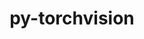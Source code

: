 ---
title: "py-torchvision"
layout: cache
categories: [package, develop]
meta: {"compilers": ["apple-clang@16.0.0", "gcc@13.2.0"], "num_specs": 193, "num_specs_by_stack": {"ml-darwin-aarch64-mps": 38, "ml-linux-aarch64-cpu": 37, "ml-linux-aarch64-cuda": 39, "ml-linux-x86_64-cpu": 38, "ml-linux-x86_64-cuda": 41, "root": 193}, "oss": ["sequoia", "ubuntu24.04"], "platforms": ["darwin", "linux"], "stacks": ["ml-darwin-aarch64-mps", "ml-linux-aarch64-cpu", "ml-linux-aarch64-cuda", "ml-linux-x86_64-cpu", "ml-linux-x86_64-cuda", "root"], "targets": ["aarch64", "x86_64_v3"], "versions": ["0.20.1", "0.21.0", "0.22.0"]}
spec_details: [{"compiler": "gcc@13.2.0", "hash": "274mzddyeggmksp47po6z4ta7oi7ayip", "os": "ubuntu24.04", "platform": "linux", "size": "-", "stacks": ["ml-linux-x86_64-cuda", "root"], "target": "x86_64_v3", "variants": ["build_system=python_pip", "~ffmpeg", "+jpeg", "~nvjpeg", "+png", "~video_codec", "~webp"], "versions": ["0.21.0"]}, {"compiler": "apple-clang@16.0.0", "hash": "2cagatav5icsailawohx4dyjr46w25fp", "os": "sequoia", "platform": "darwin", "size": "-", "stacks": ["ml-darwin-aarch64-mps", "root"], "target": "aarch64", "variants": ["build_system=python_pip", "~ffmpeg", "+jpeg", "~nvjpeg", "+png", "~video_codec", "~webp"], "versions": ["0.20.1"]}, {"compiler": "gcc@13.2.0", "hash": "2fhz2yr6gpovve2s36j4xh3qqu64luem", "os": "ubuntu24.04", "platform": "linux", "size": "-", "stacks": ["ml-linux-x86_64-cuda", "root"], "target": "x86_64_v3", "variants": ["build_system=python_pip", "~ffmpeg", "+jpeg", "~nvjpeg", "+png", "~video_codec", "~webp"], "versions": ["0.21.0"]}, {"compiler": "gcc@13.2.0", "hash": "2girxkrrprjjsbshnhi2gciyqu63yazz", "os": "ubuntu24.04", "platform": "linux", "size": "-", "stacks": ["ml-linux-x86_64-cuda", "root"], "target": "x86_64_v3", "variants": ["build_system=python_pip", "~ffmpeg", "+jpeg", "~nvjpeg", "+png", "~video_codec", "~webp"], "versions": ["0.21.0"]}, {"compiler": "gcc@13.2.0", "hash": "2hlr2aynuei6fda4swcwua62okausen5", "os": "ubuntu24.04", "platform": "linux", "size": "-", "stacks": ["ml-linux-x86_64-cuda", "root"], "target": "x86_64_v3", "variants": ["build_system=python_pip", "~ffmpeg", "+jpeg", "~nvjpeg", "+png", "~video_codec", "~webp"], "versions": ["0.20.1"]}, {"compiler": "gcc@13.2.0", "hash": "2lv7sqlt6yam5lmw32cva547g5lgoj2c", "os": "ubuntu24.04", "platform": "linux", "size": "-", "stacks": ["ml-linux-aarch64-cpu", "root"], "target": "aarch64", "variants": ["build_system=python_pip", "~ffmpeg", "+jpeg", "~nvjpeg", "+png", "~video_codec", "~webp"], "versions": ["0.21.0"]}, {"compiler": "gcc@13.2.0", "hash": "2tqqhslzq6civmu4xk7t35b5m2dczaeh", "os": "ubuntu24.04", "platform": "linux", "size": "-", "stacks": ["ml-linux-aarch64-cpu", "root"], "target": "aarch64", "variants": ["build_system=python_pip", "~ffmpeg", "+jpeg", "~nvjpeg", "+png", "~video_codec", "~webp"], "versions": ["0.21.0"]}, {"compiler": "apple-clang@16.0.0", "hash": "2wnrog2eimrt7capovqyfr2t24kp2ih7", "os": "sequoia", "platform": "darwin", "size": "-", "stacks": ["ml-darwin-aarch64-mps", "root"], "target": "aarch64", "variants": ["build_system=python_pip", "~ffmpeg", "+jpeg", "~nvjpeg", "+png", "~video_codec", "~webp"], "versions": ["0.21.0"]}, {"compiler": "gcc@13.2.0", "hash": "2za2hs5ib4eotzbkgok7xzl5rlaeggf6", "os": "ubuntu24.04", "platform": "linux", "size": "-", "stacks": ["ml-linux-x86_64-cuda", "root"], "target": "x86_64_v3", "variants": ["build_system=python_pip", "~ffmpeg", "+jpeg", "~nvjpeg", "+png", "~video_codec", "~webp"], "versions": ["0.20.1"]}, {"compiler": "gcc@13.2.0", "hash": "33otwo4zd6bi24y5cyrr23sw2jcbj5t3", "os": "ubuntu24.04", "platform": "linux", "size": "-", "stacks": ["ml-linux-aarch64-cuda", "root"], "target": "aarch64", "variants": ["build_system=python_pip", "~ffmpeg", "+jpeg", "~nvjpeg", "+png", "~video_codec", "~webp"], "versions": ["0.21.0"]}, {"compiler": "gcc@13.2.0", "hash": "3dmbo5rlgv6r3iiunmdhggrvbxcfxlex", "os": "ubuntu24.04", "platform": "linux", "size": "-", "stacks": ["ml-linux-x86_64-cpu", "root"], "target": "x86_64_v3", "variants": ["build_system=python_pip", "~ffmpeg", "+jpeg", "~nvjpeg", "+png", "~video_codec", "~webp"], "versions": ["0.21.0"]}, {"compiler": "gcc@13.2.0", "hash": "3fbx63fotilcz3rer4tpymwhzfrevaeb", "os": "ubuntu24.04", "platform": "linux", "size": "-", "stacks": ["ml-linux-x86_64-cpu", "root"], "target": "x86_64_v3", "variants": ["build_system=python_pip", "~ffmpeg", "+jpeg", "~nvjpeg", "+png", "~video_codec", "~webp"], "versions": ["0.21.0"]}, {"compiler": "apple-clang@16.0.0", "hash": "3hnu4glmz3crsooi2sbk3mfzvkw4w4md", "os": "sequoia", "platform": "darwin", "size": "-", "stacks": ["ml-darwin-aarch64-mps", "root"], "target": "aarch64", "variants": ["build_system=python_pip", "~ffmpeg", "+jpeg", "~nvjpeg", "+png", "~video_codec", "~webp"], "versions": ["0.20.1"]}, {"compiler": "apple-clang@16.0.0", "hash": "46wt3xihid3uhkgh5kdyuj76ljflyv4n", "os": "sequoia", "platform": "darwin", "size": "-", "stacks": ["ml-darwin-aarch64-mps", "root"], "target": "aarch64", "variants": ["build_system=python_pip", "~ffmpeg", "+jpeg", "~nvjpeg", "+png", "~video_codec", "~webp"], "versions": ["0.21.0"]}, {"compiler": "apple-clang@16.0.0", "hash": "4bbotvdtcidfem5c3waydr7qbytr4ehp", "os": "sequoia", "platform": "darwin", "size": "-", "stacks": ["ml-darwin-aarch64-mps", "root"], "target": "aarch64", "variants": ["build_system=python_pip", "~ffmpeg", "+jpeg", "~nvjpeg", "+png", "~video_codec", "~webp"], "versions": ["0.21.0"]}, {"compiler": "gcc@13.2.0", "hash": "4pnmnlvhgud4onnwy2k4bypajskylj72", "os": "ubuntu24.04", "platform": "linux", "size": "-", "stacks": ["ml-linux-x86_64-cpu", "root"], "target": "x86_64_v3", "variants": ["build_system=python_pip", "~ffmpeg", "+jpeg", "~nvjpeg", "+png", "~video_codec", "~webp"], "versions": ["0.21.0"]}, {"compiler": "gcc@13.2.0", "hash": "4zp37bi5n3kqcjrbgaiinzd6ocdqkc4k", "os": "ubuntu24.04", "platform": "linux", "size": "-", "stacks": ["ml-linux-x86_64-cpu", "root"], "target": "x86_64_v3", "variants": ["build_system=python_pip", "~ffmpeg", "+jpeg", "~nvjpeg", "+png", "~video_codec", "~webp"], "versions": ["0.20.1"]}, {"compiler": "gcc@13.2.0", "hash": "523a7olrym2ps6j2whj3y7lcbopgi5qx", "os": "ubuntu24.04", "platform": "linux", "size": "-", "stacks": ["ml-linux-aarch64-cuda", "root"], "target": "aarch64", "variants": ["build_system=python_pip", "~ffmpeg", "+jpeg", "~nvjpeg", "+png", "~video_codec", "~webp"], "versions": ["0.20.1"]}, {"compiler": "gcc@13.2.0", "hash": "52vbfppizjv3xk2aaiwcpstwczy7twvk", "os": "ubuntu24.04", "platform": "linux", "size": "-", "stacks": ["ml-linux-aarch64-cuda", "root"], "target": "aarch64", "variants": ["build_system=python_pip", "~ffmpeg", "+jpeg", "~nvjpeg", "+png", "~video_codec", "~webp"], "versions": ["0.20.1"]}, {"compiler": "gcc@13.2.0", "hash": "53el2dgecqgot5dlae56wksfc3p3qdbp", "os": "ubuntu24.04", "platform": "linux", "size": "-", "stacks": ["ml-linux-aarch64-cuda", "root"], "target": "aarch64", "variants": ["build_system=python_pip", "~ffmpeg", "+jpeg", "~nvjpeg", "+png", "~video_codec", "~webp"], "versions": ["0.20.1"]}, {"compiler": "gcc@13.2.0", "hash": "53ldip3gvtdnysijyl5t72vjxldjwexw", "os": "ubuntu24.04", "platform": "linux", "size": "-", "stacks": ["ml-linux-aarch64-cpu", "root"], "target": "aarch64", "variants": ["build_system=python_pip", "~ffmpeg", "+jpeg", "~nvjpeg", "+png", "~video_codec", "~webp"], "versions": ["0.20.1"]}, {"compiler": "gcc@13.2.0", "hash": "54aausb7qwfxek243bqkpbfqksl6ccrh", "os": "ubuntu24.04", "platform": "linux", "size": "-", "stacks": ["ml-linux-aarch64-cuda", "root"], "target": "aarch64", "variants": ["build_system=python_pip", "~ffmpeg", "+jpeg", "~nvjpeg", "+png", "~video_codec", "~webp"], "versions": ["0.21.0"]}, {"compiler": "gcc@13.2.0", "hash": "56olzyhauic5czim3m5svioltyfeaygl", "os": "ubuntu24.04", "platform": "linux", "size": "-", "stacks": ["ml-linux-x86_64-cuda", "root"], "target": "x86_64_v3", "variants": ["build_system=python_pip", "~ffmpeg", "+jpeg", "~nvjpeg", "+png", "~video_codec", "~webp"], "versions": ["0.21.0"]}, {"compiler": "gcc@13.2.0", "hash": "5aah3vea57l44dftvfruliozkkwwiyvz", "os": "ubuntu24.04", "platform": "linux", "size": "-", "stacks": ["ml-linux-x86_64-cpu", "root"], "target": "x86_64_v3", "variants": ["build_system=python_pip", "~ffmpeg", "+jpeg", "~nvjpeg", "+png", "~video_codec", "~webp"], "versions": ["0.21.0"]}, {"compiler": "gcc@13.2.0", "hash": "5jsw2r4ojiymx2aqpc5d4a4ci3le2ol4", "os": "ubuntu24.04", "platform": "linux", "size": "-", "stacks": ["ml-linux-aarch64-cuda", "root"], "target": "aarch64", "variants": ["build_system=python_pip", "~ffmpeg", "+jpeg", "~nvjpeg", "+png", "~video_codec", "~webp"], "versions": ["0.21.0"]}, {"compiler": "gcc@13.2.0", "hash": "62vmozjbgzinhbz5qmqavieykjatek64", "os": "ubuntu24.04", "platform": "linux", "size": "-", "stacks": ["ml-linux-aarch64-cuda", "root"], "target": "aarch64", "variants": ["build_system=python_pip", "~ffmpeg", "+jpeg", "~nvjpeg", "+png", "~video_codec", "~webp"], "versions": ["0.20.1"]}, {"compiler": "gcc@13.2.0", "hash": "64ovb5ergrgwmtk57iz2s6ot4wb5lce2", "os": "ubuntu24.04", "platform": "linux", "size": "-", "stacks": ["ml-linux-aarch64-cuda", "root"], "target": "aarch64", "variants": ["build_system=python_pip", "~ffmpeg", "+jpeg", "~nvjpeg", "+png", "~video_codec", "~webp"], "versions": ["0.21.0"]}, {"compiler": "gcc@13.2.0", "hash": "64ynucvcq4gco7q2qa35etttxykm3xzk", "os": "ubuntu24.04", "platform": "linux", "size": "-", "stacks": ["ml-linux-x86_64-cuda", "root"], "target": "x86_64_v3", "variants": ["build_system=python_pip", "~ffmpeg", "+jpeg", "~nvjpeg", "+png", "~video_codec", "~webp"], "versions": ["0.20.1"]}, {"compiler": "gcc@13.2.0", "hash": "65xggwc6tovfdauc265csookkqkvwqya", "os": "ubuntu24.04", "platform": "linux", "size": "-", "stacks": ["ml-linux-aarch64-cpu", "root"], "target": "aarch64", "variants": ["build_system=python_pip", "~ffmpeg", "+jpeg", "~nvjpeg", "+png", "~video_codec", "~webp"], "versions": ["0.20.1"]}, {"compiler": "gcc@13.2.0", "hash": "67xiguhiuqwfgtrbajbmiw36jaqdyul2", "os": "ubuntu24.04", "platform": "linux", "size": "-", "stacks": ["ml-linux-x86_64-cuda", "root"], "target": "x86_64_v3", "variants": ["build_system=python_pip", "~ffmpeg", "+jpeg", "~nvjpeg", "+png", "~video_codec", "~webp"], "versions": ["0.21.0"]}, {"compiler": "gcc@13.2.0", "hash": "6dyb2wet3xl7fpmyljom6y5e6rmx244u", "os": "ubuntu24.04", "platform": "linux", "size": "-", "stacks": ["ml-linux-aarch64-cuda", "root"], "target": "aarch64", "variants": ["build_system=python_pip", "~ffmpeg", "+jpeg", "~nvjpeg", "+png", "~video_codec", "~webp"], "versions": ["0.21.0"]}, {"compiler": "apple-clang@16.0.0", "hash": "6nhtyv3o5723ehs4uyvtldyjiyvr2zen", "os": "sequoia", "platform": "darwin", "size": "-", "stacks": ["ml-darwin-aarch64-mps", "root"], "target": "aarch64", "variants": ["build_system=python_pip", "~ffmpeg", "+jpeg", "~nvjpeg", "+png", "~video_codec", "~webp"], "versions": ["0.21.0"]}, {"compiler": "gcc@13.2.0", "hash": "6skwfluaa34dkqietbtfvdz5qfriqjk6", "os": "ubuntu24.04", "platform": "linux", "size": "-", "stacks": ["ml-linux-x86_64-cuda", "root"], "target": "x86_64_v3", "variants": ["build_system=python_pip", "~ffmpeg", "+jpeg", "~nvjpeg", "+png", "~video_codec", "~webp"], "versions": ["0.21.0"]}, {"compiler": "gcc@13.2.0", "hash": "6z52k2bitrcjgefxegpfgxgaltz7dbli", "os": "ubuntu24.04", "platform": "linux", "size": "-", "stacks": ["ml-linux-aarch64-cpu", "root"], "target": "aarch64", "variants": ["build_system=python_pip", "~ffmpeg", "+jpeg", "~nvjpeg", "+png", "~video_codec", "~webp"], "versions": ["0.21.0"]}, {"compiler": "apple-clang@16.0.0", "hash": "74iyd7gmzkmn7eid37kayaailgmy3uxk", "os": "sequoia", "platform": "darwin", "size": "-", "stacks": ["ml-darwin-aarch64-mps", "root"], "target": "aarch64", "variants": ["build_system=python_pip", "~ffmpeg", "+jpeg", "~nvjpeg", "+png", "~video_codec", "~webp"], "versions": ["0.21.0"]}, {"compiler": "gcc@13.2.0", "hash": "75an37dh5rturlinxnt5oedxc77g4ehl", "os": "ubuntu24.04", "platform": "linux", "size": "-", "stacks": ["ml-linux-aarch64-cpu", "root"], "target": "aarch64", "variants": ["build_system=python_pip", "~ffmpeg", "+jpeg", "~nvjpeg", "+png", "~video_codec", "~webp"], "versions": ["0.21.0"]}, {"compiler": "apple-clang@16.0.0", "hash": "7azn34m42zcittvc5bosr5cqtu7aubvc", "os": "sequoia", "platform": "darwin", "size": "-", "stacks": ["ml-darwin-aarch64-mps", "root"], "target": "aarch64", "variants": ["build_system=python_pip", "~ffmpeg", "+jpeg", "~nvjpeg", "+png", "~video_codec", "~webp"], "versions": ["0.21.0"]}, {"compiler": "apple-clang@16.0.0", "hash": "7e74oqaz7pxffaid7vng47jzkmfzy655", "os": "sequoia", "platform": "darwin", "size": "-", "stacks": ["ml-darwin-aarch64-mps", "root"], "target": "aarch64", "variants": ["build_system=python_pip", "~ffmpeg", "+jpeg", "~nvjpeg", "+png", "~video_codec", "~webp"], "versions": ["0.21.0"]}, {"compiler": "gcc@13.2.0", "hash": "7gjuctbwcfctasi5aqwkibdauxu7qffv", "os": "ubuntu24.04", "platform": "linux", "size": "-", "stacks": ["ml-linux-aarch64-cuda", "root"], "target": "aarch64", "variants": ["build_system=python_pip", "~ffmpeg", "+jpeg", "~nvjpeg", "+png", "~video_codec", "~webp"], "versions": ["0.20.1"]}, {"compiler": "apple-clang@16.0.0", "hash": "7h77wdafrublusc5enfrqgxth2c2w3mv", "os": "sequoia", "platform": "darwin", "size": "-", "stacks": ["ml-darwin-aarch64-mps", "root"], "target": "aarch64", "variants": ["build_system=python_pip", "~ffmpeg", "+jpeg", "~nvjpeg", "+png", "~video_codec", "~webp"], "versions": ["0.21.0"]}, {"compiler": "apple-clang@16.0.0", "hash": "a22bflhtbj44lsrj2jftbm2hokxs3dm4", "os": "sequoia", "platform": "darwin", "size": "-", "stacks": ["ml-darwin-aarch64-mps", "root"], "target": "aarch64", "variants": ["build_system=python_pip", "~ffmpeg", "+jpeg", "~nvjpeg", "+png", "~video_codec", "~webp"], "versions": ["0.20.1"]}, {"compiler": "gcc@13.2.0", "hash": "a2runsd2dpdbra4pygpjphkj3obhvizo", "os": "ubuntu24.04", "platform": "linux", "size": "-", "stacks": ["ml-linux-x86_64-cpu", "root"], "target": "x86_64_v3", "variants": ["build_system=python_pip", "~ffmpeg", "+jpeg", "~nvjpeg", "+png", "~video_codec", "~webp"], "versions": ["0.20.1"]}, {"compiler": "gcc@13.2.0", "hash": "ab6otivbyx6vevsumkftkmn2ouhzdgle", "os": "ubuntu24.04", "platform": "linux", "size": "-", "stacks": ["ml-linux-x86_64-cpu", "root"], "target": "x86_64_v3", "variants": ["build_system=python_pip", "~ffmpeg", "+jpeg", "~nvjpeg", "+png", "~video_codec", "~webp"], "versions": ["0.21.0"]}, {"compiler": "gcc@13.2.0", "hash": "aqjkhgli43dl3dusaumlq6phqeo4ys6w", "os": "ubuntu24.04", "platform": "linux", "size": "-", "stacks": ["ml-linux-x86_64-cpu", "root"], "target": "x86_64_v3", "variants": ["build_system=python_pip", "~ffmpeg", "+jpeg", "~nvjpeg", "+png", "~video_codec", "~webp"], "versions": ["0.21.0"]}, {"compiler": "gcc@13.2.0", "hash": "arxnin7pf3cwr664o7n5pnhmkobdqoow", "os": "ubuntu24.04", "platform": "linux", "size": "-", "stacks": ["ml-linux-aarch64-cpu", "root"], "target": "aarch64", "variants": ["build_system=python_pip", "~ffmpeg", "+jpeg", "~nvjpeg", "+png", "~video_codec", "~webp"], "versions": ["0.21.0"]}, {"compiler": "apple-clang@16.0.0", "hash": "av4enkbnknqg7dg4yiualob2i5mohnzz", "os": "sequoia", "platform": "darwin", "size": "-", "stacks": ["ml-darwin-aarch64-mps", "root"], "target": "aarch64", "variants": ["build_system=python_pip", "~ffmpeg", "+jpeg", "~nvjpeg", "+png", "~video_codec", "~webp"], "versions": ["0.21.0"]}, {"compiler": "gcc@13.2.0", "hash": "bbjtdnwgih6jpnjlgwxo5k2r2ocycvf3", "os": "ubuntu24.04", "platform": "linux", "size": "-", "stacks": ["ml-linux-x86_64-cuda", "root"], "target": "x86_64_v3", "variants": ["build_system=python_pip", "~ffmpeg", "+jpeg", "~nvjpeg", "+png", "~video_codec", "~webp"], "versions": ["0.21.0"]}, {"compiler": "apple-clang@16.0.0", "hash": "bg2wrgpg2xusdgfjwowku4c4k34arfgv", "os": "sequoia", "platform": "darwin", "size": "-", "stacks": ["ml-darwin-aarch64-mps", "root"], "target": "aarch64", "variants": ["build_system=python_pip", "~ffmpeg", "+jpeg", "~nvjpeg", "+png", "~video_codec", "~webp"], "versions": ["0.22.0"]}, {"compiler": "gcc@13.2.0", "hash": "bwdyqavu6omxtzk5cvs5ezsh2bqpft34", "os": "ubuntu24.04", "platform": "linux", "size": "-", "stacks": ["ml-linux-x86_64-cuda", "root"], "target": "x86_64_v3", "variants": ["build_system=python_pip", "~ffmpeg", "+jpeg", "~nvjpeg", "+png", "~video_codec", "~webp"], "versions": ["0.21.0"]}, {"compiler": "gcc@13.2.0", "hash": "bxfhvuddghtg7vclj73svv5rmhwwrrbd", "os": "ubuntu24.04", "platform": "linux", "size": "-", "stacks": ["ml-linux-x86_64-cpu", "root"], "target": "x86_64_v3", "variants": ["build_system=python_pip", "~ffmpeg", "+jpeg", "~nvjpeg", "+png", "~video_codec", "~webp"], "versions": ["0.20.1"]}, {"compiler": "gcc@13.2.0", "hash": "c6ppois7xn7otum64wg4y7rmizwdpy5j", "os": "ubuntu24.04", "platform": "linux", "size": "-", "stacks": ["ml-linux-x86_64-cuda", "root"], "target": "x86_64_v3", "variants": ["build_system=python_pip", "~ffmpeg", "+jpeg", "~nvjpeg", "+png", "~video_codec", "~webp"], "versions": ["0.21.0"]}, {"compiler": "gcc@13.2.0", "hash": "ciprduzpkjyktbtltbkhwq3gfdd27k4m", "os": "ubuntu24.04", "platform": "linux", "size": "-", "stacks": ["ml-linux-aarch64-cpu", "root"], "target": "aarch64", "variants": ["build_system=python_pip", "~ffmpeg", "+jpeg", "~nvjpeg", "+png", "~video_codec", "~webp"], "versions": ["0.21.0"]}, {"compiler": "apple-clang@16.0.0", "hash": "cmd7kns3uoosbczbl44z4hvqojluecyq", "os": "sequoia", "platform": "darwin", "size": "-", "stacks": ["ml-darwin-aarch64-mps", "root"], "target": "aarch64", "variants": ["build_system=python_pip", "~ffmpeg", "+jpeg", "~nvjpeg", "+png", "~video_codec", "~webp"], "versions": ["0.21.0"]}, {"compiler": "gcc@13.2.0", "hash": "cremyxnbwvlvlrn2trpqllaslzk3vfjd", "os": "ubuntu24.04", "platform": "linux", "size": "-", "stacks": ["ml-linux-x86_64-cpu", "root"], "target": "x86_64_v3", "variants": ["build_system=python_pip", "~ffmpeg", "+jpeg", "~nvjpeg", "+png", "~video_codec", "~webp"], "versions": ["0.22.0"]}, {"compiler": "apple-clang@16.0.0", "hash": "cslxtrokivyafj43wwtafv2ojofdyr4v", "os": "sequoia", "platform": "darwin", "size": "-", "stacks": ["ml-darwin-aarch64-mps", "root"], "target": "aarch64", "variants": ["build_system=python_pip", "~ffmpeg", "+jpeg", "~nvjpeg", "+png", "~video_codec", "~webp"], "versions": ["0.21.0"]}, {"compiler": "gcc@13.2.0", "hash": "cx7kdvwyog2dhtvk4wwmnpd4ldomhj3e", "os": "ubuntu24.04", "platform": "linux", "size": "-", "stacks": ["ml-linux-x86_64-cuda", "root"], "target": "x86_64_v3", "variants": ["build_system=python_pip", "~ffmpeg", "+jpeg", "~nvjpeg", "+png", "~video_codec", "~webp"], "versions": ["0.21.0"]}, {"compiler": "gcc@13.2.0", "hash": "cxjugdkku42x2agah4vmbzkqbv5zowoe", "os": "ubuntu24.04", "platform": "linux", "size": "-", "stacks": ["ml-linux-x86_64-cuda", "root"], "target": "x86_64_v3", "variants": ["build_system=python_pip", "~ffmpeg", "+jpeg", "~nvjpeg", "+png", "~video_codec", "~webp"], "versions": ["0.20.1"]}, {"compiler": "gcc@13.2.0", "hash": "d5bbkdxkknhqihc4u3wdjpcb6ao52kxt", "os": "ubuntu24.04", "platform": "linux", "size": "-", "stacks": ["ml-linux-aarch64-cpu", "root"], "target": "aarch64", "variants": ["build_system=python_pip", "~ffmpeg", "+jpeg", "~nvjpeg", "+png", "~video_codec", "~webp"], "versions": ["0.21.0"]}, {"compiler": "apple-clang@16.0.0", "hash": "ddxcdkjwygrgh37hocmsqlo3n3hiuqnu", "os": "sequoia", "platform": "darwin", "size": "-", "stacks": ["ml-darwin-aarch64-mps", "root"], "target": "aarch64", "variants": ["build_system=python_pip", "~ffmpeg", "+jpeg", "~nvjpeg", "+png", "~video_codec", "~webp"], "versions": ["0.21.0"]}, {"compiler": "gcc@13.2.0", "hash": "dedg6kwf6h47ggyytlyy3nbw4diydxpi", "os": "ubuntu24.04", "platform": "linux", "size": "-", "stacks": ["ml-linux-aarch64-cuda", "root"], "target": "aarch64", "variants": ["build_system=python_pip", "~ffmpeg", "+jpeg", "~nvjpeg", "+png", "~video_codec", "~webp"], "versions": ["0.20.1"]}, {"compiler": "gcc@13.2.0", "hash": "dfbtarrv3f4shupjj4ra5lmqkawweeqn", "os": "ubuntu24.04", "platform": "linux", "size": "-", "stacks": ["ml-linux-x86_64-cuda", "root"], "target": "x86_64_v3", "variants": ["build_system=python_pip", "~ffmpeg", "+jpeg", "~nvjpeg", "+png", "~video_codec", "~webp"], "versions": ["0.21.0"]}, {"compiler": "gcc@13.2.0", "hash": "dhluvxd5z32g7drmcf3er2o4ciik4u5t", "os": "ubuntu24.04", "platform": "linux", "size": "-", "stacks": ["ml-linux-aarch64-cpu", "root"], "target": "aarch64", "variants": ["build_system=python_pip", "~ffmpeg", "+jpeg", "~nvjpeg", "+png", "~video_codec", "~webp"], "versions": ["0.21.0"]}, {"compiler": "gcc@13.2.0", "hash": "di4ifduguh3ksd6sngvzgfcqlykbdofu", "os": "ubuntu24.04", "platform": "linux", "size": "-", "stacks": ["ml-linux-x86_64-cpu", "root"], "target": "x86_64_v3", "variants": ["build_system=python_pip", "~ffmpeg", "+jpeg", "~nvjpeg", "+png", "~video_codec", "~webp"], "versions": ["0.21.0"]}, {"compiler": "apple-clang@16.0.0", "hash": "dkeuikodweeps2ej4gukxgdywxhc5nj4", "os": "sequoia", "platform": "darwin", "size": "-", "stacks": ["ml-darwin-aarch64-mps", "root"], "target": "aarch64", "variants": ["build_system=python_pip", "~ffmpeg", "+jpeg", "~nvjpeg", "+png", "~video_codec", "~webp"], "versions": ["0.21.0"]}, {"compiler": "gcc@13.2.0", "hash": "dnbkvna4235blizx7ai35synilwjzo4q", "os": "ubuntu24.04", "platform": "linux", "size": "-", "stacks": ["ml-linux-x86_64-cuda", "root"], "target": "x86_64_v3", "variants": ["build_system=python_pip", "~ffmpeg", "+jpeg", "~nvjpeg", "+png", "~video_codec", "~webp"], "versions": ["0.21.0"]}, {"compiler": "gcc@13.2.0", "hash": "dndpw5fobo5o6z3cnhhtmrkgclor742w", "os": "ubuntu24.04", "platform": "linux", "size": "-", "stacks": ["ml-linux-aarch64-cuda", "root"], "target": "aarch64", "variants": ["build_system=python_pip", "~ffmpeg", "+jpeg", "~nvjpeg", "+png", "~video_codec", "~webp"], "versions": ["0.21.0"]}, {"compiler": "gcc@13.2.0", "hash": "e4i2i4sqmvvsy5wpzr3hnsxloc4ox7np", "os": "ubuntu24.04", "platform": "linux", "size": "-", "stacks": ["ml-linux-aarch64-cuda", "root"], "target": "aarch64", "variants": ["build_system=python_pip", "~ffmpeg", "+jpeg", "~nvjpeg", "+png", "~video_codec", "~webp"], "versions": ["0.20.1"]}, {"compiler": "gcc@13.2.0", "hash": "euvelznjnosp5dxezms6gbgtnyjr4wpg", "os": "ubuntu24.04", "platform": "linux", "size": "-", "stacks": ["ml-linux-x86_64-cpu", "root"], "target": "x86_64_v3", "variants": ["build_system=python_pip", "~ffmpeg", "+jpeg", "~nvjpeg", "+png", "~video_codec", "~webp"], "versions": ["0.21.0"]}, {"compiler": "gcc@13.2.0", "hash": "fcsf527ngxnbj4lqfw7rz7meeqa5bxdu", "os": "ubuntu24.04", "platform": "linux", "size": "-", "stacks": ["ml-linux-aarch64-cpu", "root"], "target": "aarch64", "variants": ["build_system=python_pip", "~ffmpeg", "+jpeg", "~nvjpeg", "+png", "~video_codec", "~webp"], "versions": ["0.21.0"]}, {"compiler": "gcc@13.2.0", "hash": "fdannxwcj72jeh6u3kbi45byvf75jqkq", "os": "ubuntu24.04", "platform": "linux", "size": "-", "stacks": ["ml-linux-x86_64-cuda", "root"], "target": "x86_64_v3", "variants": ["build_system=python_pip", "~ffmpeg", "+jpeg", "~nvjpeg", "+png", "~video_codec", "~webp"], "versions": ["0.20.1"]}, {"compiler": "gcc@13.2.0", "hash": "fdtb32n2tf5cdsa5zt4wvkizhfedb4dd", "os": "ubuntu24.04", "platform": "linux", "size": "-", "stacks": ["ml-linux-aarch64-cpu", "root"], "target": "aarch64", "variants": ["build_system=python_pip", "~ffmpeg", "+jpeg", "~nvjpeg", "+png", "~video_codec", "~webp"], "versions": ["0.20.1"]}, {"compiler": "gcc@13.2.0", "hash": "fsw5beafozqhzaj7joqfs2zp36xfax7z", "os": "ubuntu24.04", "platform": "linux", "size": "-", "stacks": ["ml-linux-aarch64-cpu", "root"], "target": "aarch64", "variants": ["build_system=python_pip", "~ffmpeg", "+jpeg", "~nvjpeg", "+png", "~video_codec", "~webp"], "versions": ["0.21.0"]}, {"compiler": "gcc@13.2.0", "hash": "ful4kbqv3lgrdl4hkznkebxgm2n5ia52", "os": "ubuntu24.04", "platform": "linux", "size": "-", "stacks": ["ml-linux-x86_64-cuda", "root"], "target": "x86_64_v3", "variants": ["build_system=python_pip", "~ffmpeg", "+jpeg", "~nvjpeg", "+png", "~video_codec", "~webp"], "versions": ["0.21.0"]}, {"compiler": "gcc@13.2.0", "hash": "g26rvj4byyi352w4um2rcyki6fdam7o2", "os": "ubuntu24.04", "platform": "linux", "size": "-", "stacks": ["ml-linux-x86_64-cpu", "root"], "target": "x86_64_v3", "variants": ["build_system=python_pip", "~ffmpeg", "+jpeg", "~nvjpeg", "+png", "~video_codec", "~webp"], "versions": ["0.22.0"]}, {"compiler": "gcc@13.2.0", "hash": "gblgy3p4475zuhntnhsit3sxoucfiozq", "os": "ubuntu24.04", "platform": "linux", "size": "-", "stacks": ["ml-linux-x86_64-cpu", "root"], "target": "x86_64_v3", "variants": ["build_system=python_pip", "~ffmpeg", "+jpeg", "~nvjpeg", "+png", "~video_codec", "~webp"], "versions": ["0.20.1"]}, {"compiler": "gcc@13.2.0", "hash": "gmo4vqigft2fodkuu3wxxnn4mmunrafo", "os": "ubuntu24.04", "platform": "linux", "size": "-", "stacks": ["ml-linux-x86_64-cuda", "root"], "target": "x86_64_v3", "variants": ["build_system=python_pip", "~ffmpeg", "+jpeg", "~nvjpeg", "+png", "~video_codec", "~webp"], "versions": ["0.22.0"]}, {"compiler": "gcc@13.2.0", "hash": "go325biugu76ermdo7bkaba73zpnqqxf", "os": "ubuntu24.04", "platform": "linux", "size": "-", "stacks": ["ml-linux-aarch64-cuda", "root"], "target": "aarch64", "variants": ["build_system=python_pip", "~ffmpeg", "+jpeg", "~nvjpeg", "+png", "~video_codec", "~webp"], "versions": ["0.21.0"]}, {"compiler": "gcc@13.2.0", "hash": "gqnusnikt3ag7nc7h6yavgtjquhjvmqp", "os": "ubuntu24.04", "platform": "linux", "size": "-", "stacks": ["ml-linux-aarch64-cpu", "root"], "target": "aarch64", "variants": ["build_system=python_pip", "~ffmpeg", "+jpeg", "~nvjpeg", "+png", "~video_codec", "~webp"], "versions": ["0.20.1"]}, {"compiler": "gcc@13.2.0", "hash": "grifhxouygxzk6ffvs3ejkyq3jkglpeo", "os": "ubuntu24.04", "platform": "linux", "size": "-", "stacks": ["ml-linux-aarch64-cpu", "root"], "target": "aarch64", "variants": ["build_system=python_pip", "~ffmpeg", "+jpeg", "~nvjpeg", "+png", "~video_codec", "~webp"], "versions": ["0.21.0"]}, {"compiler": "gcc@13.2.0", "hash": "gxnz6nogi6vy3rfrats5npohiwzjuct7", "os": "ubuntu24.04", "platform": "linux", "size": "-", "stacks": ["ml-linux-x86_64-cpu", "root"], "target": "x86_64_v3", "variants": ["build_system=python_pip", "~ffmpeg", "+jpeg", "~nvjpeg", "+png", "~video_codec", "~webp"], "versions": ["0.21.0"]}, {"compiler": "gcc@13.2.0", "hash": "h2oju6lei2alhemfr4t3yg2suq522k5m", "os": "ubuntu24.04", "platform": "linux", "size": "-", "stacks": ["ml-linux-aarch64-cuda", "root"], "target": "aarch64", "variants": ["build_system=python_pip", "~ffmpeg", "+jpeg", "~nvjpeg", "+png", "~video_codec", "~webp"], "versions": ["0.21.0"]}, {"compiler": "apple-clang@16.0.0", "hash": "hexfaslgi7bjodv2uysnnv4hwayfzmx6", "os": "sequoia", "platform": "darwin", "size": "-", "stacks": ["ml-darwin-aarch64-mps", "root"], "target": "aarch64", "variants": ["build_system=python_pip", "~ffmpeg", "+jpeg", "~nvjpeg", "+png", "~video_codec", "~webp"], "versions": ["0.20.1"]}, {"compiler": "apple-clang@16.0.0", "hash": "hf4etkh7dknglgdnszp5uvialitybky5", "os": "sequoia", "platform": "darwin", "size": "-", "stacks": ["ml-darwin-aarch64-mps", "root"], "target": "aarch64", "variants": ["build_system=python_pip", "~ffmpeg", "+jpeg", "~nvjpeg", "+png", "~video_codec", "~webp"], "versions": ["0.20.1"]}, {"compiler": "gcc@13.2.0", "hash": "hgb57xsrs7ez366vv6bbp5qokqxz42yr", "os": "ubuntu24.04", "platform": "linux", "size": "-", "stacks": ["ml-linux-aarch64-cuda", "root"], "target": "aarch64", "variants": ["build_system=python_pip", "~ffmpeg", "+jpeg", "~nvjpeg", "+png", "~video_codec", "~webp"], "versions": ["0.22.0"]}, {"compiler": "gcc@13.2.0", "hash": "hibjvkphpcw5wvicpszcm3zzz4vubtg5", "os": "ubuntu24.04", "platform": "linux", "size": "-", "stacks": ["ml-linux-aarch64-cpu", "root"], "target": "aarch64", "variants": ["build_system=python_pip", "~ffmpeg", "+jpeg", "~nvjpeg", "+png", "~video_codec", "~webp"], "versions": ["0.21.0"]}, {"compiler": "gcc@13.2.0", "hash": "hvud43ovkk4zraij6ylomvudmo64gkwl", "os": "ubuntu24.04", "platform": "linux", "size": "-", "stacks": ["ml-linux-aarch64-cpu", "root"], "target": "aarch64", "variants": ["build_system=python_pip", "~ffmpeg", "+jpeg", "~nvjpeg", "+png", "~video_codec", "~webp"], "versions": ["0.21.0"]}, {"compiler": "gcc@13.2.0", "hash": "hxvmckw2zmolbdgbyphj5zvizf5uy2fq", "os": "ubuntu24.04", "platform": "linux", "size": "-", "stacks": ["ml-linux-aarch64-cuda", "root"], "target": "aarch64", "variants": ["build_system=python_pip", "~ffmpeg", "+jpeg", "~nvjpeg", "+png", "~video_codec", "~webp"], "versions": ["0.21.0"]}, {"compiler": "gcc@13.2.0", "hash": "id6jh27nzoyywhm4zsh6nepmdcy5tus7", "os": "ubuntu24.04", "platform": "linux", "size": "-", "stacks": ["ml-linux-aarch64-cpu", "root"], "target": "aarch64", "variants": ["build_system=python_pip", "~ffmpeg", "+jpeg", "~nvjpeg", "+png", "~video_codec", "~webp"], "versions": ["0.21.0"]}, {"compiler": "gcc@13.2.0", "hash": "igsiykz4fgdfswds7avatc2ttoyg3yg4", "os": "ubuntu24.04", "platform": "linux", "size": "-", "stacks": ["ml-linux-aarch64-cpu", "root"], "target": "aarch64", "variants": ["build_system=python_pip", "~ffmpeg", "+jpeg", "~nvjpeg", "+png", "~video_codec", "~webp"], "versions": ["0.21.0"]}, {"compiler": "gcc@13.2.0", "hash": "igvjsqdmje4gzfklvlmo2tofmzlaslyh", "os": "ubuntu24.04", "platform": "linux", "size": "-", "stacks": ["ml-linux-x86_64-cpu", "root"], "target": "x86_64_v3", "variants": ["build_system=python_pip", "~ffmpeg", "+jpeg", "~nvjpeg", "+png", "~video_codec", "~webp"], "versions": ["0.20.1"]}, {"compiler": "gcc@13.2.0", "hash": "ivuuijgy7c5ukveunooei7aiwospvwqk", "os": "ubuntu24.04", "platform": "linux", "size": "-", "stacks": ["ml-linux-x86_64-cpu", "root"], "target": "x86_64_v3", "variants": ["build_system=python_pip", "~ffmpeg", "+jpeg", "~nvjpeg", "+png", "~video_codec", "~webp"], "versions": ["0.20.1"]}, {"compiler": "apple-clang@16.0.0", "hash": "iz4vyeuf7nlemx2inlubkqp7637pc7up", "os": "sequoia", "platform": "darwin", "size": "-", "stacks": ["ml-darwin-aarch64-mps", "root"], "target": "aarch64", "variants": ["build_system=python_pip", "~ffmpeg", "+jpeg", "~nvjpeg", "+png", "~video_codec", "~webp"], "versions": ["0.20.1"]}, {"compiler": "apple-clang@16.0.0", "hash": "jcdsv4nzlednl6bnpefzxecau5py45xu", "os": "sequoia", "platform": "darwin", "size": "-", "stacks": ["ml-darwin-aarch64-mps", "root"], "target": "aarch64", "variants": ["build_system=python_pip", "~ffmpeg", "+jpeg", "~nvjpeg", "+png", "~video_codec", "~webp"], "versions": ["0.21.0"]}, {"compiler": "apple-clang@16.0.0", "hash": "jm7sgpugjrfuja36s3m73jhlqmwbkdzg", "os": "sequoia", "platform": "darwin", "size": "-", "stacks": ["ml-darwin-aarch64-mps", "root"], "target": "aarch64", "variants": ["build_system=python_pip", "~ffmpeg", "+jpeg", "~nvjpeg", "+png", "~video_codec", "~webp"], "versions": ["0.20.1"]}, {"compiler": "gcc@13.2.0", "hash": "jnyibi2fit4n545zowd3dtleaswsjw5a", "os": "ubuntu24.04", "platform": "linux", "size": "-", "stacks": ["ml-linux-x86_64-cuda", "root"], "target": "x86_64_v3", "variants": ["build_system=python_pip", "~ffmpeg", "+jpeg", "~nvjpeg", "+png", "~video_codec", "~webp"], "versions": ["0.20.1"]}, {"compiler": "gcc@13.2.0", "hash": "jwliwwyopqetsp5plrldxjktrrk6c3cx", "os": "ubuntu24.04", "platform": "linux", "size": "-", "stacks": ["ml-linux-aarch64-cuda", "root"], "target": "aarch64", "variants": ["build_system=python_pip", "~ffmpeg", "+jpeg", "~nvjpeg", "+png", "~video_codec", "~webp"], "versions": ["0.21.0"]}, {"compiler": "gcc@13.2.0", "hash": "jxmea47rlx2cko4yh5ajrxpbauwm2edp", "os": "ubuntu24.04", "platform": "linux", "size": "-", "stacks": ["ml-linux-x86_64-cpu", "root"], "target": "x86_64_v3", "variants": ["build_system=python_pip", "~ffmpeg", "+jpeg", "~nvjpeg", "+png", "~video_codec", "~webp"], "versions": ["0.20.1"]}, {"compiler": "apple-clang@16.0.0", "hash": "jz5kfoaeteigpyiojoe7mcxcuft75yxp", "os": "sequoia", "platform": "darwin", "size": "-", "stacks": ["ml-darwin-aarch64-mps", "root"], "target": "aarch64", "variants": ["build_system=python_pip", "~ffmpeg", "+jpeg", "~nvjpeg", "+png", "~video_codec", "~webp"], "versions": ["0.20.1"]}, {"compiler": "gcc@13.2.0", "hash": "k3phpzvsjns7tmt6kkd2klrh6yntgmjm", "os": "ubuntu24.04", "platform": "linux", "size": "-", "stacks": ["ml-linux-x86_64-cuda", "root"], "target": "x86_64_v3", "variants": ["build_system=python_pip", "~ffmpeg", "+jpeg", "~nvjpeg", "+png", "~video_codec", "~webp"], "versions": ["0.21.0"]}, {"compiler": "gcc@13.2.0", "hash": "k4hgo4437v7s6jiv3eg6rz2fz7o3sz7k", "os": "ubuntu24.04", "platform": "linux", "size": "-", "stacks": ["ml-linux-x86_64-cpu", "root"], "target": "x86_64_v3", "variants": ["build_system=python_pip", "~ffmpeg", "+jpeg", "~nvjpeg", "+png", "~video_codec", "~webp"], "versions": ["0.21.0"]}, {"compiler": "gcc@13.2.0", "hash": "kl7czxhtz5ggevfmpqz5egnawj34aij7", "os": "ubuntu24.04", "platform": "linux", "size": "-", "stacks": ["ml-linux-x86_64-cuda", "root"], "target": "x86_64_v3", "variants": ["build_system=python_pip", "~ffmpeg", "+jpeg", "~nvjpeg", "+png", "~video_codec", "~webp"], "versions": ["0.20.1"]}, {"compiler": "gcc@13.2.0", "hash": "klaflnghyjruxbazpevt34y5kck7g6ua", "os": "ubuntu24.04", "platform": "linux", "size": "-", "stacks": ["ml-linux-x86_64-cuda", "root"], "target": "x86_64_v3", "variants": ["build_system=python_pip", "~ffmpeg", "+jpeg", "~nvjpeg", "+png", "~video_codec", "~webp"], "versions": ["0.21.0"]}, {"compiler": "gcc@13.2.0", "hash": "kochdxp6jkqp2pmmtqv2beahbc3fjalw", "os": "ubuntu24.04", "platform": "linux", "size": "-", "stacks": ["ml-linux-aarch64-cpu", "root"], "target": "aarch64", "variants": ["build_system=python_pip", "~ffmpeg", "+jpeg", "~nvjpeg", "+png", "~video_codec", "~webp"], "versions": ["0.21.0"]}, {"compiler": "gcc@13.2.0", "hash": "lb27oznrvdvh22wh6g4d5mye3yfaltd5", "os": "ubuntu24.04", "platform": "linux", "size": "-", "stacks": ["ml-linux-aarch64-cpu", "root"], "target": "aarch64", "variants": ["build_system=python_pip", "~ffmpeg", "+jpeg", "~nvjpeg", "+png", "~video_codec", "~webp"], "versions": ["0.20.1"]}, {"compiler": "gcc@13.2.0", "hash": "lfojygjzzscy6buhcwrjnbozpsbywi3w", "os": "ubuntu24.04", "platform": "linux", "size": "-", "stacks": ["ml-linux-x86_64-cpu", "root"], "target": "x86_64_v3", "variants": ["build_system=python_pip", "~ffmpeg", "+jpeg", "~nvjpeg", "+png", "~video_codec", "~webp"], "versions": ["0.21.0"]}, {"compiler": "gcc@13.2.0", "hash": "lftizxa3w2meu5wuolmndafckeovdufb", "os": "ubuntu24.04", "platform": "linux", "size": "-", "stacks": ["ml-linux-aarch64-cpu", "root"], "target": "aarch64", "variants": ["build_system=python_pip", "~ffmpeg", "+jpeg", "~nvjpeg", "+png", "~video_codec", "~webp"], "versions": ["0.21.0"]}, {"compiler": "apple-clang@16.0.0", "hash": "ljg2pz4ht7zgxxp43r4ihqy5hcniwtlb", "os": "sequoia", "platform": "darwin", "size": "-", "stacks": ["ml-darwin-aarch64-mps", "root"], "target": "aarch64", "variants": ["build_system=python_pip", "~ffmpeg", "+jpeg", "~nvjpeg", "+png", "~video_codec", "~webp"], "versions": ["0.20.1"]}, {"compiler": "gcc@13.2.0", "hash": "ln5kzbio4vowkwxieu63nxmk7zb2oqea", "os": "ubuntu24.04", "platform": "linux", "size": "-", "stacks": ["ml-linux-aarch64-cpu", "root"], "target": "aarch64", "variants": ["build_system=python_pip", "~ffmpeg", "+jpeg", "~nvjpeg", "+png", "~video_codec", "~webp"], "versions": ["0.20.1"]}, {"compiler": "gcc@13.2.0", "hash": "m77d4u6cejd2linhcskg5454aawsacwa", "os": "ubuntu24.04", "platform": "linux", "size": "-", "stacks": ["ml-linux-aarch64-cpu", "root"], "target": "aarch64", "variants": ["build_system=python_pip", "~ffmpeg", "+jpeg", "~nvjpeg", "+png", "~video_codec", "~webp"], "versions": ["0.20.1"]}, {"compiler": "gcc@13.2.0", "hash": "mu46ey4hgvppsbsauosy65y2iwl6ykrx", "os": "ubuntu24.04", "platform": "linux", "size": "-", "stacks": ["ml-linux-x86_64-cpu", "root"], "target": "x86_64_v3", "variants": ["build_system=python_pip", "~ffmpeg", "+jpeg", "~nvjpeg", "+png", "~video_codec", "~webp"], "versions": ["0.20.1"]}, {"compiler": "gcc@13.2.0", "hash": "n47g6xj5btfnxppp2oycrgt43rbw756l", "os": "ubuntu24.04", "platform": "linux", "size": "-", "stacks": ["ml-linux-x86_64-cuda", "root"], "target": "x86_64_v3", "variants": ["build_system=python_pip", "~ffmpeg", "+jpeg", "~nvjpeg", "+png", "~video_codec", "~webp"], "versions": ["0.21.0"]}, {"compiler": "gcc@13.2.0", "hash": "ngwub5gx6vscjklajukuji6ftlolmizo", "os": "ubuntu24.04", "platform": "linux", "size": "-", "stacks": ["ml-linux-x86_64-cuda", "root"], "target": "x86_64_v3", "variants": ["build_system=python_pip", "~ffmpeg", "+jpeg", "~nvjpeg", "+png", "~video_codec", "~webp"], "versions": ["0.21.0"]}, {"compiler": "gcc@13.2.0", "hash": "nheflrp7jr2a4enacnil4y7jo73bcaxz", "os": "ubuntu24.04", "platform": "linux", "size": "-", "stacks": ["ml-linux-x86_64-cpu", "root"], "target": "x86_64_v3", "variants": ["build_system=python_pip", "~ffmpeg", "+jpeg", "~nvjpeg", "+png", "~video_codec", "~webp"], "versions": ["0.21.0"]}, {"compiler": "gcc@13.2.0", "hash": "nk6trepdmnehz6zkjod6iqksdsfp2hat", "os": "ubuntu24.04", "platform": "linux", "size": "-", "stacks": ["ml-linux-aarch64-cpu", "root"], "target": "aarch64", "variants": ["build_system=python_pip", "~ffmpeg", "+jpeg", "~nvjpeg", "+png", "~video_codec", "~webp"], "versions": ["0.21.0"]}, {"compiler": "gcc@13.2.0", "hash": "nrtvs5bkfyfgq6pbjyb2cfdnqdgzojz3", "os": "ubuntu24.04", "platform": "linux", "size": "-", "stacks": ["ml-linux-aarch64-cuda", "root"], "target": "aarch64", "variants": ["build_system=python_pip", "~ffmpeg", "+jpeg", "~nvjpeg", "+png", "~video_codec", "~webp"], "versions": ["0.21.0"]}, {"compiler": "gcc@13.2.0", "hash": "nuvu5hrskpubgmzycy6hv2z4fll2wwmj", "os": "ubuntu24.04", "platform": "linux", "size": "-", "stacks": ["ml-linux-x86_64-cpu", "root"], "target": "x86_64_v3", "variants": ["build_system=python_pip", "~ffmpeg", "+jpeg", "~nvjpeg", "+png", "~video_codec", "~webp"], "versions": ["0.21.0"]}, {"compiler": "gcc@13.2.0", "hash": "o5ourq5a4vkjjohard455ifphkefwv4z", "os": "ubuntu24.04", "platform": "linux", "size": "-", "stacks": ["ml-linux-aarch64-cuda", "root"], "target": "aarch64", "variants": ["build_system=python_pip", "~ffmpeg", "+jpeg", "~nvjpeg", "+png", "~video_codec", "~webp"], "versions": ["0.21.0"]}, {"compiler": "gcc@13.2.0", "hash": "o7kh7d24xcku4mqng4ye5cppxursincq", "os": "ubuntu24.04", "platform": "linux", "size": "-", "stacks": ["ml-linux-aarch64-cuda", "root"], "target": "aarch64", "variants": ["build_system=python_pip", "~ffmpeg", "+jpeg", "~nvjpeg", "+png", "~video_codec", "~webp"], "versions": ["0.21.0"]}, {"compiler": "gcc@13.2.0", "hash": "o7tn2qwef6a6fkawdbqrgwlbqh26v2zw", "os": "ubuntu24.04", "platform": "linux", "size": "-", "stacks": ["ml-linux-x86_64-cpu", "root"], "target": "x86_64_v3", "variants": ["build_system=python_pip", "~ffmpeg", "+jpeg", "~nvjpeg", "+png", "~video_codec", "~webp"], "versions": ["0.21.0"]}, {"compiler": "gcc@13.2.0", "hash": "octhrvudecjw6xsiahbj63z45rz4gdvj", "os": "ubuntu24.04", "platform": "linux", "size": "-", "stacks": ["ml-linux-aarch64-cuda", "root"], "target": "aarch64", "variants": ["build_system=python_pip", "~ffmpeg", "+jpeg", "~nvjpeg", "+png", "~video_codec", "~webp"], "versions": ["0.20.1"]}, {"compiler": "apple-clang@16.0.0", "hash": "oeh33yrzzcwxep4v2xohtmrpn4cuoggt", "os": "sequoia", "platform": "darwin", "size": "-", "stacks": ["ml-darwin-aarch64-mps", "root"], "target": "aarch64", "variants": ["build_system=python_pip", "~ffmpeg", "+jpeg", "~nvjpeg", "+png", "~video_codec", "~webp"], "versions": ["0.20.1"]}, {"compiler": "gcc@13.2.0", "hash": "oet6at55d3hmwptchj2hsibaaijzfxba", "os": "ubuntu24.04", "platform": "linux", "size": "-", "stacks": ["ml-linux-x86_64-cuda", "root"], "target": "x86_64_v3", "variants": ["build_system=python_pip", "~ffmpeg", "+jpeg", "~nvjpeg", "+png", "~video_codec", "~webp"], "versions": ["0.20.1"]}, {"compiler": "gcc@13.2.0", "hash": "oqofz7ixp3t7isby3s2dxkftmhstqjsw", "os": "ubuntu24.04", "platform": "linux", "size": "-", "stacks": ["ml-linux-x86_64-cpu", "root"], "target": "x86_64_v3", "variants": ["build_system=python_pip", "~ffmpeg", "+jpeg", "~nvjpeg", "+png", "~video_codec", "~webp"], "versions": ["0.20.1"]}, {"compiler": "gcc@13.2.0", "hash": "pkdtes4kv47t4pfpgmtytd66e6o2tyrv", "os": "ubuntu24.04", "platform": "linux", "size": "-", "stacks": ["ml-linux-aarch64-cuda", "root"], "target": "aarch64", "variants": ["build_system=python_pip", "~ffmpeg", "+jpeg", "~nvjpeg", "+png", "~video_codec", "~webp"], "versions": ["0.21.0"]}, {"compiler": "gcc@13.2.0", "hash": "pvlzexbhf2wnbetqttirpdwjre7z73cr", "os": "ubuntu24.04", "platform": "linux", "size": "-", "stacks": ["ml-linux-x86_64-cuda", "root"], "target": "x86_64_v3", "variants": ["build_system=python_pip", "~ffmpeg", "+jpeg", "~nvjpeg", "+png", "~video_codec", "~webp"], "versions": ["0.21.0"]}, {"compiler": "gcc@13.2.0", "hash": "q4ey2ta3xrfgplvmgljqgalngti7ouil", "os": "ubuntu24.04", "platform": "linux", "size": "-", "stacks": ["ml-linux-aarch64-cpu", "root"], "target": "aarch64", "variants": ["build_system=python_pip", "~ffmpeg", "+jpeg", "~nvjpeg", "+png", "~video_codec", "~webp"], "versions": ["0.21.0"]}, {"compiler": "gcc@13.2.0", "hash": "q6azjt6yf65oxpf7rzw2yl4kd5sw6brb", "os": "ubuntu24.04", "platform": "linux", "size": "-", "stacks": ["ml-linux-x86_64-cuda", "root"], "target": "x86_64_v3", "variants": ["build_system=python_pip", "~ffmpeg", "+jpeg", "~nvjpeg", "+png", "~video_codec", "~webp"], "versions": ["0.21.0"]}, {"compiler": "gcc@13.2.0", "hash": "qjbxbmhv72meplinhygiikqsiiqdw4lx", "os": "ubuntu24.04", "platform": "linux", "size": "-", "stacks": ["ml-linux-aarch64-cpu", "root"], "target": "aarch64", "variants": ["build_system=python_pip", "~ffmpeg", "+jpeg", "~nvjpeg", "+png", "~video_codec", "~webp"], "versions": ["0.20.1"]}, {"compiler": "gcc@13.2.0", "hash": "qmll4bvmhnftumowxj4mapjstiq2hufu", "os": "ubuntu24.04", "platform": "linux", "size": "-", "stacks": ["ml-linux-x86_64-cuda", "root"], "target": "x86_64_v3", "variants": ["build_system=python_pip", "~ffmpeg", "+jpeg", "~nvjpeg", "+png", "~video_codec", "~webp"], "versions": ["0.20.1"]}, {"compiler": "gcc@13.2.0", "hash": "qp3325nkfactked42s66dos4umrk6tuh", "os": "ubuntu24.04", "platform": "linux", "size": "-", "stacks": ["ml-linux-aarch64-cpu", "root"], "target": "aarch64", "variants": ["build_system=python_pip", "~ffmpeg", "+jpeg", "~nvjpeg", "+png", "~video_codec", "~webp"], "versions": ["0.20.1"]}, {"compiler": "gcc@13.2.0", "hash": "qprgerebtes37tichjltntsvyefdxxpy", "os": "ubuntu24.04", "platform": "linux", "size": "-", "stacks": ["ml-linux-x86_64-cuda", "root"], "target": "x86_64_v3", "variants": ["build_system=python_pip", "~ffmpeg", "+jpeg", "~nvjpeg", "+png", "~video_codec", "~webp"], "versions": ["0.21.0"]}, {"compiler": "gcc@13.2.0", "hash": "qqkn7paszjdkwszzrktes25ol7eqqsna", "os": "ubuntu24.04", "platform": "linux", "size": "-", "stacks": ["ml-linux-aarch64-cuda", "root"], "target": "aarch64", "variants": ["build_system=python_pip", "~ffmpeg", "+jpeg", "~nvjpeg", "+png", "~video_codec", "~webp"], "versions": ["0.21.0"]}, {"compiler": "gcc@13.2.0", "hash": "qv72u5p7mycbtuapmb3nf6b4lo75zrez", "os": "ubuntu24.04", "platform": "linux", "size": "-", "stacks": ["ml-linux-aarch64-cpu", "root"], "target": "aarch64", "variants": ["build_system=python_pip", "~ffmpeg", "+jpeg", "~nvjpeg", "+png", "~video_codec", "~webp"], "versions": ["0.21.0"]}, {"compiler": "gcc@13.2.0", "hash": "qynlpqnpwgpkeoileljbw7f5m4ez5hqk", "os": "ubuntu24.04", "platform": "linux", "size": "-", "stacks": ["ml-linux-x86_64-cpu", "root"], "target": "x86_64_v3", "variants": ["build_system=python_pip", "~ffmpeg", "+jpeg", "~nvjpeg", "+png", "~video_codec", "~webp"], "versions": ["0.20.1"]}, {"compiler": "gcc@13.2.0", "hash": "r56evmhmryxrdq7zf76owcuwl6eajddn", "os": "ubuntu24.04", "platform": "linux", "size": "-", "stacks": ["ml-linux-x86_64-cuda", "root"], "target": "x86_64_v3", "variants": ["build_system=python_pip", "~ffmpeg", "+jpeg", "~nvjpeg", "+png", "~video_codec", "~webp"], "versions": ["0.21.0"]}, {"compiler": "gcc@13.2.0", "hash": "rhacdiwgc65lo32cirgt4rnmtgvyagk4", "os": "ubuntu24.04", "platform": "linux", "size": "-", "stacks": ["ml-linux-aarch64-cuda", "root"], "target": "aarch64", "variants": ["build_system=python_pip", "~ffmpeg", "+jpeg", "~nvjpeg", "+png", "~video_codec", "~webp"], "versions": ["0.20.1"]}, {"compiler": "apple-clang@16.0.0", "hash": "rowbzpp222gf3hclz46poy5dfqp52xoi", "os": "sequoia", "platform": "darwin", "size": "-", "stacks": ["ml-darwin-aarch64-mps", "root"], "target": "aarch64", "variants": ["build_system=python_pip", "~ffmpeg", "+jpeg", "~nvjpeg", "+png", "~video_codec", "~webp"], "versions": ["0.20.1"]}, {"compiler": "gcc@13.2.0", "hash": "rqenrgc5zjvaw6yypd7kmjjytbdfaszx", "os": "ubuntu24.04", "platform": "linux", "size": "-", "stacks": ["ml-linux-aarch64-cuda", "root"], "target": "aarch64", "variants": ["build_system=python_pip", "~ffmpeg", "+jpeg", "~nvjpeg", "+png", "~video_codec", "~webp"], "versions": ["0.21.0"]}, {"compiler": "apple-clang@16.0.0", "hash": "rtowbseqpfinrni7etuze222lgrklqpm", "os": "sequoia", "platform": "darwin", "size": "-", "stacks": ["ml-darwin-aarch64-mps", "root"], "target": "aarch64", "variants": ["build_system=python_pip", "~ffmpeg", "+jpeg", "~nvjpeg", "+png", "~video_codec", "~webp"], "versions": ["0.20.1"]}, {"compiler": "apple-clang@16.0.0", "hash": "runnj6dvlfljx7r7qd6y3mf2lnv2xjnx", "os": "sequoia", "platform": "darwin", "size": "-", "stacks": ["ml-darwin-aarch64-mps", "root"], "target": "aarch64", "variants": ["build_system=python_pip", "~ffmpeg", "+jpeg", "~nvjpeg", "+png", "~video_codec", "~webp"], "versions": ["0.21.0"]}, {"compiler": "gcc@13.2.0", "hash": "sa5yeb33z5odishiwokzainibher2opu", "os": "ubuntu24.04", "platform": "linux", "size": "-", "stacks": ["ml-linux-x86_64-cuda", "root"], "target": "x86_64_v3", "variants": ["build_system=python_pip", "~ffmpeg", "+jpeg", "~nvjpeg", "+png", "~video_codec", "~webp"], "versions": ["0.22.0"]}, {"compiler": "gcc@13.2.0", "hash": "sbu3nkhe4kfexxchdkmrmgyostvmzpxt", "os": "ubuntu24.04", "platform": "linux", "size": "-", "stacks": ["ml-linux-x86_64-cpu", "root"], "target": "x86_64_v3", "variants": ["build_system=python_pip", "~ffmpeg", "+jpeg", "~nvjpeg", "+png", "~video_codec", "~webp"], "versions": ["0.21.0"]}, {"compiler": "gcc@13.2.0", "hash": "soex4trj6xs3j4vfn7b5g43jtmxh77qt", "os": "ubuntu24.04", "platform": "linux", "size": "-", "stacks": ["ml-linux-x86_64-cpu", "root"], "target": "x86_64_v3", "variants": ["build_system=python_pip", "~ffmpeg", "+jpeg", "~nvjpeg", "+png", "~video_codec", "~webp"], "versions": ["0.21.0"]}, {"compiler": "gcc@13.2.0", "hash": "sv4pmdqzfgnn2bjgithmrmml2ivwkywi", "os": "ubuntu24.04", "platform": "linux", "size": "-", "stacks": ["ml-linux-x86_64-cuda", "root"], "target": "x86_64_v3", "variants": ["build_system=python_pip", "~ffmpeg", "+jpeg", "~nvjpeg", "+png", "~video_codec", "~webp"], "versions": ["0.21.0"]}, {"compiler": "gcc@13.2.0", "hash": "svmpuxe5judy7zsdgj7aqbqdlrjjnzrr", "os": "ubuntu24.04", "platform": "linux", "size": "-", "stacks": ["ml-linux-x86_64-cpu", "root"], "target": "x86_64_v3", "variants": ["build_system=python_pip", "~ffmpeg", "+jpeg", "~nvjpeg", "+png", "~video_codec", "~webp"], "versions": ["0.21.0"]}, {"compiler": "gcc@13.2.0", "hash": "swmq7ihfysasanpzjgszyflyzgmr3e77", "os": "ubuntu24.04", "platform": "linux", "size": "-", "stacks": ["ml-linux-aarch64-cuda", "root"], "target": "aarch64", "variants": ["build_system=python_pip", "~ffmpeg", "+jpeg", "~nvjpeg", "+png", "~video_codec", "~webp"], "versions": ["0.21.0"]}, {"compiler": "gcc@13.2.0", "hash": "sxl3n26ajmicyosqhl65y6clmfz4ke35", "os": "ubuntu24.04", "platform": "linux", "size": "-", "stacks": ["ml-linux-aarch64-cpu", "root"], "target": "aarch64", "variants": ["build_system=python_pip", "~ffmpeg", "+jpeg", "~nvjpeg", "+png", "~video_codec", "~webp"], "versions": ["0.21.0"]}, {"compiler": "apple-clang@16.0.0", "hash": "sz73y3w2jwrx4jfhnwgevlprovgg4gug", "os": "sequoia", "platform": "darwin", "size": "-", "stacks": ["ml-darwin-aarch64-mps", "root"], "target": "aarch64", "variants": ["build_system=python_pip", "~ffmpeg", "+jpeg", "~nvjpeg", "+png", "~video_codec", "~webp"], "versions": ["0.21.0"]}, {"compiler": "gcc@13.2.0", "hash": "t4fwet6m5kotcncq4uxzeroxojjumhsz", "os": "ubuntu24.04", "platform": "linux", "size": "-", "stacks": ["ml-linux-x86_64-cpu", "root"], "target": "x86_64_v3", "variants": ["build_system=python_pip", "~ffmpeg", "+jpeg", "~nvjpeg", "+png", "~video_codec", "~webp"], "versions": ["0.21.0"]}, {"compiler": "gcc@13.2.0", "hash": "t6gbfrbaa3xfrujfh4f5r4dumx7antbm", "os": "ubuntu24.04", "platform": "linux", "size": "-", "stacks": ["ml-linux-x86_64-cuda", "root"], "target": "x86_64_v3", "variants": ["build_system=python_pip", "~ffmpeg", "+jpeg", "~nvjpeg", "+png", "~video_codec", "~webp"], "versions": ["0.21.0"]}, {"compiler": "apple-clang@16.0.0", "hash": "tg4evmvyyu3c2sac3wgh6zqkizeflgy3", "os": "sequoia", "platform": "darwin", "size": "-", "stacks": ["ml-darwin-aarch64-mps", "root"], "target": "aarch64", "variants": ["build_system=python_pip", "~ffmpeg", "+jpeg", "~nvjpeg", "+png", "~video_codec", "~webp"], "versions": ["0.21.0"]}, {"compiler": "gcc@13.2.0", "hash": "tt5kpnym643q5n5inmwacz5zj4pii674", "os": "ubuntu24.04", "platform": "linux", "size": "-", "stacks": ["ml-linux-x86_64-cpu", "root"], "target": "x86_64_v3", "variants": ["build_system=python_pip", "~ffmpeg", "+jpeg", "~nvjpeg", "+png", "~video_codec", "~webp"], "versions": ["0.21.0"]}, {"compiler": "gcc@13.2.0", "hash": "tvn42mkprjdr3n4rn6uzytdpduufv7iv", "os": "ubuntu24.04", "platform": "linux", "size": "-", "stacks": ["ml-linux-aarch64-cuda", "root"], "target": "aarch64", "variants": ["build_system=python_pip", "~ffmpeg", "+jpeg", "~nvjpeg", "+png", "~video_codec", "~webp"], "versions": ["0.21.0"]}, {"compiler": "gcc@13.2.0", "hash": "tyjztoilur2n2va5vab4rbr5d6324uqj", "os": "ubuntu24.04", "platform": "linux", "size": "-", "stacks": ["ml-linux-x86_64-cuda", "root"], "target": "x86_64_v3", "variants": ["build_system=python_pip", "~ffmpeg", "+jpeg", "~nvjpeg", "+png", "~video_codec", "~webp"], "versions": ["0.20.1"]}, {"compiler": "gcc@13.2.0", "hash": "tz2gfixyb3odqwzufljncoeftkny3jf3", "os": "ubuntu24.04", "platform": "linux", "size": "-", "stacks": ["ml-linux-aarch64-cpu", "root"], "target": "aarch64", "variants": ["build_system=python_pip", "~ffmpeg", "+jpeg", "~nvjpeg", "+png", "~video_codec", "~webp"], "versions": ["0.20.1"]}, {"compiler": "gcc@13.2.0", "hash": "u22qzah66ectkrbp5mjcblxbrdaiu3an", "os": "ubuntu24.04", "platform": "linux", "size": "-", "stacks": ["ml-linux-aarch64-cuda", "root"], "target": "aarch64", "variants": ["build_system=python_pip", "~ffmpeg", "+jpeg", "~nvjpeg", "+png", "~video_codec", "~webp"], "versions": ["0.21.0"]}, {"compiler": "apple-clang@16.0.0", "hash": "u2fxglphhmrzffsiyt5b372gg4v64u2n", "os": "sequoia", "platform": "darwin", "size": "-", "stacks": ["ml-darwin-aarch64-mps", "root"], "target": "aarch64", "variants": ["build_system=python_pip", "~ffmpeg", "+jpeg", "~nvjpeg", "+png", "~video_codec", "~webp"], "versions": ["0.22.0"]}, {"compiler": "gcc@13.2.0", "hash": "u6mvthru63ksdtudskv4syxsjjcs7jmi", "os": "ubuntu24.04", "platform": "linux", "size": "-", "stacks": ["ml-linux-x86_64-cuda", "root"], "target": "x86_64_v3", "variants": ["build_system=python_pip", "~ffmpeg", "+jpeg", "~nvjpeg", "+png", "~video_codec", "~webp"], "versions": ["0.20.1"]}, {"compiler": "gcc@13.2.0", "hash": "udfpn6ypdlwgobcxmvg53x7bs7enedwu", "os": "ubuntu24.04", "platform": "linux", "size": "-", "stacks": ["ml-linux-x86_64-cpu", "root"], "target": "x86_64_v3", "variants": ["build_system=python_pip", "~ffmpeg", "+jpeg", "~nvjpeg", "+png", "~video_codec", "~webp"], "versions": ["0.20.1"]}, {"compiler": "gcc@13.2.0", "hash": "uozmbf4idw5myji5xnviws3zeppmru6p", "os": "ubuntu24.04", "platform": "linux", "size": "-", "stacks": ["ml-linux-x86_64-cuda", "root"], "target": "x86_64_v3", "variants": ["build_system=python_pip", "~ffmpeg", "+jpeg", "~nvjpeg", "+png", "~video_codec", "~webp"], "versions": ["0.21.0"]}, {"compiler": "gcc@13.2.0", "hash": "vdmlr5jbbrtrofxalxkzfj4w4zfic2ix", "os": "ubuntu24.04", "platform": "linux", "size": "-", "stacks": ["ml-linux-aarch64-cuda", "root"], "target": "aarch64", "variants": ["build_system=python_pip", "~ffmpeg", "+jpeg", "~nvjpeg", "+png", "~video_codec", "~webp"], "versions": ["0.20.1"]}, {"compiler": "apple-clang@16.0.0", "hash": "vhlgvi22lmpi5ebwht3bfjnjj6ahwocp", "os": "sequoia", "platform": "darwin", "size": "-", "stacks": ["ml-darwin-aarch64-mps", "root"], "target": "aarch64", "variants": ["build_system=python_pip", "~ffmpeg", "+jpeg", "~nvjpeg", "+png", "~video_codec", "~webp"], "versions": ["0.21.0"]}, {"compiler": "gcc@13.2.0", "hash": "vkfpqcv67ulxhii7rqspo4ps2zcujhyc", "os": "ubuntu24.04", "platform": "linux", "size": "-", "stacks": ["ml-linux-aarch64-cuda", "root"], "target": "aarch64", "variants": ["build_system=python_pip", "~ffmpeg", "+jpeg", "~nvjpeg", "+png", "~video_codec", "~webp"], "versions": ["0.21.0"]}, {"compiler": "gcc@13.2.0", "hash": "vtbsmjwjif57yd4r4lue3yx7qamnnimc", "os": "ubuntu24.04", "platform": "linux", "size": "-", "stacks": ["ml-linux-aarch64-cpu", "root"], "target": "aarch64", "variants": ["build_system=python_pip", "~ffmpeg", "+jpeg", "~nvjpeg", "+png", "~video_codec", "~webp"], "versions": ["0.21.0"]}, {"compiler": "gcc@13.2.0", "hash": "vwpqu5b5jmgsc2lprga3ry62j7xxhmkj", "os": "ubuntu24.04", "platform": "linux", "size": "-", "stacks": ["ml-linux-aarch64-cpu", "root"], "target": "aarch64", "variants": ["build_system=python_pip", "~ffmpeg", "+jpeg", "~nvjpeg", "+png", "~video_codec", "~webp"], "versions": ["0.21.0"]}, {"compiler": "apple-clang@16.0.0", "hash": "wbyrjnfso36cwadansuct2opczzguf6j", "os": "sequoia", "platform": "darwin", "size": "-", "stacks": ["ml-darwin-aarch64-mps", "root"], "target": "aarch64", "variants": ["build_system=python_pip", "~ffmpeg", "+jpeg", "~nvjpeg", "+png", "~video_codec", "~webp"], "versions": ["0.21.0"]}, {"compiler": "apple-clang@16.0.0", "hash": "wcrv5wnf7p5qfdo5cexaukxunfnv4ew4", "os": "sequoia", "platform": "darwin", "size": "-", "stacks": ["ml-darwin-aarch64-mps", "root"], "target": "aarch64", "variants": ["build_system=python_pip", "~ffmpeg", "+jpeg", "~nvjpeg", "+png", "~video_codec", "~webp"], "versions": ["0.20.1"]}, {"compiler": "gcc@13.2.0", "hash": "wjxr66yd2ufo2so5mlwimrrt2742eok7", "os": "ubuntu24.04", "platform": "linux", "size": "-", "stacks": ["ml-linux-x86_64-cuda", "root"], "target": "x86_64_v3", "variants": ["build_system=python_pip", "~ffmpeg", "+jpeg", "~nvjpeg", "+png", "~video_codec", "~webp"], "versions": ["0.20.1"]}, {"compiler": "gcc@13.2.0", "hash": "wmk5gyofyvnml57e7k2zf2ftscmhoevp", "os": "ubuntu24.04", "platform": "linux", "size": "-", "stacks": ["ml-linux-aarch64-cpu", "root"], "target": "aarch64", "variants": ["build_system=python_pip", "~ffmpeg", "+jpeg", "~nvjpeg", "+png", "~video_codec", "~webp"], "versions": ["0.20.1"]}, {"compiler": "gcc@13.2.0", "hash": "wuoeqlgnv4e7gcmedd7lzh3qardjrc3d", "os": "ubuntu24.04", "platform": "linux", "size": "-", "stacks": ["ml-linux-aarch64-cpu", "root"], "target": "aarch64", "variants": ["build_system=python_pip", "~ffmpeg", "+jpeg", "~nvjpeg", "+png", "~video_codec", "~webp"], "versions": ["0.21.0"]}, {"compiler": "gcc@13.2.0", "hash": "wvnzvvazqsabkwscc3gowa7mi5gfceqt", "os": "ubuntu24.04", "platform": "linux", "size": "-", "stacks": ["ml-linux-x86_64-cpu", "root"], "target": "x86_64_v3", "variants": ["build_system=python_pip", "~ffmpeg", "+jpeg", "~nvjpeg", "+png", "~video_codec", "~webp"], "versions": ["0.20.1"]}, {"compiler": "gcc@13.2.0", "hash": "x3wm6qpln4el5lsgec2bpada3qcdcycg", "os": "ubuntu24.04", "platform": "linux", "size": "-", "stacks": ["ml-linux-aarch64-cuda", "root"], "target": "aarch64", "variants": ["build_system=python_pip", "~ffmpeg", "+jpeg", "~nvjpeg", "+png", "~video_codec", "~webp"], "versions": ["0.20.1"]}, {"compiler": "gcc@13.2.0", "hash": "x57brg7rm6jyab7sj7zl72xi5q46rtna", "os": "ubuntu24.04", "platform": "linux", "size": "-", "stacks": ["ml-linux-aarch64-cuda", "root"], "target": "aarch64", "variants": ["build_system=python_pip", "~ffmpeg", "+jpeg", "~nvjpeg", "+png", "~video_codec", "~webp"], "versions": ["0.21.0"]}, {"compiler": "gcc@13.2.0", "hash": "xcasie5c7rjmraa22kfg6nmwgtk2olw2", "os": "ubuntu24.04", "platform": "linux", "size": "-", "stacks": ["ml-linux-x86_64-cpu", "root"], "target": "x86_64_v3", "variants": ["build_system=python_pip", "~ffmpeg", "+jpeg", "~nvjpeg", "+png", "~video_codec", "~webp"], "versions": ["0.21.0"]}, {"compiler": "gcc@13.2.0", "hash": "xdme2nuloryyegc2qgt47tr7iifd4jpa", "os": "ubuntu24.04", "platform": "linux", "size": "-", "stacks": ["ml-linux-x86_64-cuda", "root"], "target": "x86_64_v3", "variants": ["build_system=python_pip", "~ffmpeg", "+jpeg", "~nvjpeg", "+png", "~video_codec", "~webp"], "versions": ["0.20.1"]}, {"compiler": "gcc@13.2.0", "hash": "xmlmdbldayjy57l2deqyjid6p6cplvhc", "os": "ubuntu24.04", "platform": "linux", "size": "-", "stacks": ["ml-linux-aarch64-cuda", "root"], "target": "aarch64", "variants": ["build_system=python_pip", "~ffmpeg", "+jpeg", "~nvjpeg", "+png", "~video_codec", "~webp"], "versions": ["0.21.0"]}, {"compiler": "apple-clang@16.0.0", "hash": "xmuf7hivqfoa3r3poeokw4g2jc353aum", "os": "sequoia", "platform": "darwin", "size": "-", "stacks": ["ml-darwin-aarch64-mps", "root"], "target": "aarch64", "variants": ["build_system=python_pip", "~ffmpeg", "+jpeg", "~nvjpeg", "+png", "~video_codec", "~webp"], "versions": ["0.21.0"]}, {"compiler": "gcc@13.2.0", "hash": "xyk26njcd44ytn3d2g5wqkagih6zqovj", "os": "ubuntu24.04", "platform": "linux", "size": "-", "stacks": ["ml-linux-aarch64-cuda", "root"], "target": "aarch64", "variants": ["build_system=python_pip", "~ffmpeg", "+jpeg", "~nvjpeg", "+png", "~video_codec", "~webp"], "versions": ["0.20.1"]}, {"compiler": "gcc@13.2.0", "hash": "yg37yxbso2sdjaaj7lxvbv52st2dsyyl", "os": "ubuntu24.04", "platform": "linux", "size": "-", "stacks": ["ml-linux-x86_64-cpu", "root"], "target": "x86_64_v3", "variants": ["build_system=python_pip", "~ffmpeg", "+jpeg", "~nvjpeg", "+png", "~video_codec", "~webp"], "versions": ["0.21.0"]}, {"compiler": "apple-clang@16.0.0", "hash": "yrbtlm3kpaymeyyhmcfd3g6iwclgqjig", "os": "sequoia", "platform": "darwin", "size": "-", "stacks": ["ml-darwin-aarch64-mps", "root"], "target": "aarch64", "variants": ["build_system=python_pip", "~ffmpeg", "+jpeg", "~nvjpeg", "+png", "~video_codec", "~webp"], "versions": ["0.21.0"]}, {"compiler": "gcc@13.2.0", "hash": "yrwb2oser7obrmsxyhv5pfrtuir6ojaq", "os": "ubuntu24.04", "platform": "linux", "size": "-", "stacks": ["ml-linux-aarch64-cpu", "root"], "target": "aarch64", "variants": ["build_system=python_pip", "~ffmpeg", "+jpeg", "~nvjpeg", "+png", "~video_codec", "~webp"], "versions": ["0.20.1"]}, {"compiler": "gcc@13.2.0", "hash": "ytkr42k6w2a6erwrtbvtsnzga3jrhljw", "os": "ubuntu24.04", "platform": "linux", "size": "-", "stacks": ["ml-linux-aarch64-cuda", "root"], "target": "aarch64", "variants": ["build_system=python_pip", "~ffmpeg", "+jpeg", "~nvjpeg", "+png", "~video_codec", "~webp"], "versions": ["0.21.0"]}, {"compiler": "gcc@13.2.0", "hash": "ywkweery34xxbimf6rmgbgtk34rgmyja", "os": "ubuntu24.04", "platform": "linux", "size": "-", "stacks": ["ml-linux-x86_64-cpu", "root"], "target": "x86_64_v3", "variants": ["build_system=python_pip", "~ffmpeg", "+jpeg", "~nvjpeg", "+png", "~video_codec", "~webp"], "versions": ["0.21.0"]}, {"compiler": "gcc@13.2.0", "hash": "ywwlfvdywuiel54awwxh2ca3dqwv74fl", "os": "ubuntu24.04", "platform": "linux", "size": "-", "stacks": ["ml-linux-x86_64-cuda", "root"], "target": "x86_64_v3", "variants": ["build_system=python_pip", "~ffmpeg", "+jpeg", "~nvjpeg", "+png", "~video_codec", "~webp"], "versions": ["0.20.1"]}, {"compiler": "gcc@13.2.0", "hash": "z2fsxtc4thwfusjvbvfu5hb67wirclry", "os": "ubuntu24.04", "platform": "linux", "size": "-", "stacks": ["ml-linux-x86_64-cpu", "root"], "target": "x86_64_v3", "variants": ["build_system=python_pip", "~ffmpeg", "+jpeg", "~nvjpeg", "+png", "~video_codec", "~webp"], "versions": ["0.21.0"]}, {"compiler": "gcc@13.2.0", "hash": "zasbityfzaaylkreb4eaw6yu6hrcg4ws", "os": "ubuntu24.04", "platform": "linux", "size": "-", "stacks": ["ml-linux-aarch64-cuda", "root"], "target": "aarch64", "variants": ["build_system=python_pip", "~ffmpeg", "+jpeg", "~nvjpeg", "+png", "~video_codec", "~webp"], "versions": ["0.22.0"]}, {"compiler": "apple-clang@16.0.0", "hash": "zegbjo75xqvr76pg67g6s2zt2wbb4hpf", "os": "sequoia", "platform": "darwin", "size": "-", "stacks": ["ml-darwin-aarch64-mps", "root"], "target": "aarch64", "variants": ["build_system=python_pip", "~ffmpeg", "+jpeg", "~nvjpeg", "+png", "~video_codec", "~webp"], "versions": ["0.21.0"]}, {"compiler": "gcc@13.2.0", "hash": "zgobyerekm3gzw3aj5c43jfmsg6fpdxd", "os": "ubuntu24.04", "platform": "linux", "size": "-", "stacks": ["ml-linux-aarch64-cuda", "root"], "target": "aarch64", "variants": ["build_system=python_pip", "~ffmpeg", "+jpeg", "~nvjpeg", "+png", "~video_codec", "~webp"], "versions": ["0.21.0"]}, {"compiler": "gcc@13.2.0", "hash": "zpghdxce7dflk4vci4geb6zg4ifjt44b", "os": "ubuntu24.04", "platform": "linux", "size": "-", "stacks": ["ml-linux-aarch64-cpu", "root"], "target": "aarch64", "variants": ["build_system=python_pip", "~ffmpeg", "+jpeg", "~nvjpeg", "+png", "~video_codec", "~webp"], "versions": ["0.20.1"]}, {"compiler": "gcc@13.2.0", "hash": "zs2zajb57c3j2c7poeh4yvvc54dfe5qn", "os": "ubuntu24.04", "platform": "linux", "size": "-", "stacks": ["ml-linux-aarch64-cuda", "root"], "target": "aarch64", "variants": ["build_system=python_pip", "~ffmpeg", "+jpeg", "~nvjpeg", "+png", "~video_codec", "~webp"], "versions": ["0.20.1"]}, {"compiler": "apple-clang@16.0.0", "hash": "zs6cblmjla7x2ygrj33mp7u76c4nu6bv", "os": "sequoia", "platform": "darwin", "size": "-", "stacks": ["ml-darwin-aarch64-mps", "root"], "target": "aarch64", "variants": ["build_system=python_pip", "~ffmpeg", "+jpeg", "~nvjpeg", "+png", "~video_codec", "~webp"], "versions": ["0.21.0"]}, {"compiler": "gcc@13.2.0", "hash": "zy3d5ljdswvendokvptof6kxwakbikxi", "os": "ubuntu24.04", "platform": "linux", "size": "-", "stacks": ["ml-linux-x86_64-cpu", "root"], "target": "x86_64_v3", "variants": ["build_system=python_pip", "~ffmpeg", "+jpeg", "~nvjpeg", "+png", "~video_codec", "~webp"], "versions": ["0.20.1"]}, {"compiler": "gcc@13.2.0", "hash": "zzv7hmbr7u4ox5ar6xo76ecdo67w3tfd", "os": "ubuntu24.04", "platform": "linux", "size": "-", "stacks": ["ml-linux-x86_64-cuda", "root"], "target": "x86_64_v3", "variants": ["build_system=python_pip", "~ffmpeg", "+jpeg", "~nvjpeg", "+png", "~video_codec", "~webp"], "versions": ["0.21.0"]}]
---